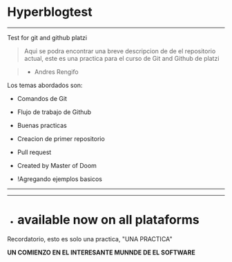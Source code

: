 # Hyperblogtest 

------------


Test for git and github platzi

>  Aqui se podra encontrar una breve descripcion de de el repositorio actual, este es una practica para el curso de Git and Github de platzi

> - Andres Rengifo

Los temas abordados son:

* Comandos de Git

* Flujo de trabajo de Github

* Buenas practicas 

* Creacion de primer repositorio

* Pull request

* Created by Master of Doom 

* !Agregando ejemplos basicos
------------

------------

*  # available now on all plataforms 



Recordatorio, esto es solo una practica, "UNA PRACTICA" 

**UN COMIENZO EN EL INTERESANTE MUNNDE DE EL SOFTWARE**